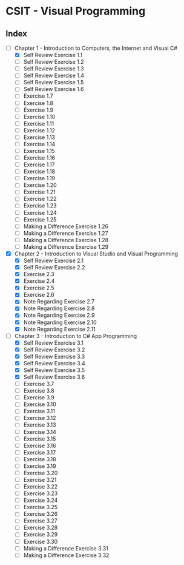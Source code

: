 # CSIT - Visual Programming

## **Index**

- [ ] Chapter 1 - Introduction to Computers, the Internet and Visual C#
    - [x] Self Review Exercise 1.1
    - [ ] Self Review Exercise 1.2
    - [ ] Self Review Exercise 1.3
    - [ ] Self Review Exercise 1.4
    - [ ] Self Review Exercise 1.5
    - [ ] Self Review Exercise 1.6
    - [ ] Exercise 1.7
    - [ ] Exercise 1.8
    - [ ] Exercise 1.9
    - [ ] Exercise 1.10
    - [ ] Exercise 1.11
    - [ ] Exercise 1.12
    - [ ] Exercise 1.13
    - [ ] Exercise 1.14
    - [ ] Exercise 1.15
    - [ ] Exercise 1.16
    - [ ] Exercise 1.17
    - [ ] Exercise 1.18
    - [ ] Exercise 1.19
    - [ ] Exercise 1.20
    - [ ] Exercise 1.21
    - [ ] Exercise 1.22
    - [ ] Exercise 1.23
    - [ ] Exercise 1.24
    - [ ] Exercise 1.25
    - [ ] Making a Difference Exercise 1.26
    - [ ] Making a Difference Exercise 1.27
    - [ ] Making a Difference Exercise 1.28
    - [ ] Making a Difference Exercise 1.29

- [x] Chapter 2 - Introduction to Visual Studio and Visual Programming
    - [x] Self Review Exercise 2.1
    - [x] Self Review Exercise 2.2
    - [x] Exercise 2.3
    - [x] Exercise 2.4
    - [x] Exercise 2.5
    - [x] Exercise 2.6
    - [x] Note Regarding Exercise 2.7
    - [x] Note Regarding Exercise 2.8
    - [x] Note Regarding Exercise 2.9
    - [x] Note Regarding Exercise 2.10
    - [x] Note Regarding Exercise 2.11

- [ ] Chapter 3 - Introduction to C# App Programming
    - [x] Self Review Exercise 3.1
    - [x] Self Review Exercise 3.2
    - [x] Self Review Exercise 3.3
    - [x] Self Review Exercise 3.4
    - [x] Self Review Exercise 3.5
    - [x] Self Review Exercise 3.6
    - [ ] Exercise 3.7
    - [ ] Exercise 3.8
    - [ ] Exercise 3.9
    - [ ] Exercise 3.10
    - [ ] Exercise 3.11
    - [ ] Exercise 3.12
    - [ ] Exercise 3.13
    - [ ] Exercise 3.14
    - [ ] Exercise 3.15
    - [ ] Exercise 3.16
    - [ ] Exercise 3.17
    - [ ] Exercise 3.18
    - [ ] Exercise 3.19
    - [ ] Exercise 3.20
    - [ ] Exercise 3.21
    - [ ] Exercise 3.22
    - [ ] Exercise 3.23
    - [ ] Exercise 3.24
    - [ ] Exercise 3.25
    - [ ] Exercise 3.26
    - [ ] Exercise 3.27
    - [ ] Exercise 3.28
    - [ ] Exercise 3.29
    - [ ] Exercise 3.30
    - [ ] Making a Difference Exercise 3.31
    - [ ] Making a Difference Exercise 3.32